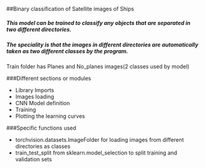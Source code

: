 ##Binary classification of Satellite images of Ships

##### This model can be trained to classify any objects that are separated in two different directories.
##### The speciality is that the images in different directories are automatically taken as two different classes by the program.

Train folder has Planes and No_planes images(2 classes used by model)

###Different sections or modules
- Library Imports
- Images loading
- CNN Model definition
- Training 
- Plotting the learning curves

###Specific functions used
- torchvision.datasets.ImageFolder for loading images from different directories as classes <br />
- train_test_split from sklearn.model_selection to split training and validation sets  

